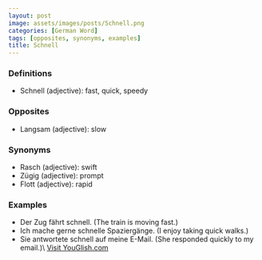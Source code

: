 ```yaml
---
layout: post
image: assets/images/posts/Schnell.png
categories: [German Word]
tags: [opposites, synonyms, examples]
title: Schnell
---
```


### Definitions

- Schnell (adjective): fast, quick, speedy

### Opposites

- Langsam (adjective): slow

### Synonyms

- Rasch (adjective): swift
- Zügig (adjective): prompt
- Flott (adjective): rapid

### Examples

- Der Zug fährt schnell. (The train is moving fast.)
- Ich mache gerne schnelle Spaziergänge. (I enjoy taking quick walks.)
- Sie antwortete schnell auf meine E-Mail. (She responded quickly to my email.)\ <a id="yg-widget-0" class="youglish-widget" data-query="Schnell" data-lang="german" data-components="8412" data-auto-start="0" data-bkg-color="theme_light" data-title="How%20to%20pronounce%20Schnell%20in%20German"  rel="nofollow" href="https://youglish.com">Visit YouGlish.com</a><script async src="https://youglish.com/public/emb/widget.js" charset="utf-8"></script>